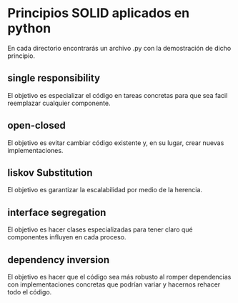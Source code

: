 # Principios SOLID aplicados en python

En cada directorio encontrarás un archivo .py con la demostración de dicho principio.

## single responsibility

El objetivo es especializar el código en tareas concretas para que sea facil reemplazar cualquier componente.

## open-closed

El objetivo es evitar cambiar código existente y, en su lugar, crear nuevas implementaciones.

## liskov Substitution

El objetivo es garantizar la escalabilidad por medio de la herencia.

## interface segregation

El objetivo es hacer clases especializadas para tener claro qué componentes influyen en cada proceso.

## dependency inversion

El objetivo es hacer que el código sea más robusto al romper dependencias con implementaciones concretas que podrían variar y hacernos rehacer todo el código.
